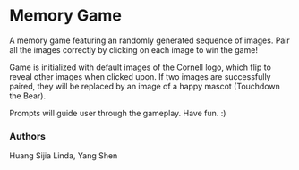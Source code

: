 # Memory Game

A memory game featuring an randomly generated sequence of images. Pair all the images correctly by clicking on each image to win the game!

Game is initialized with default images of the Cornell logo, which flip to reveal other images when clicked upon. If two images are successfully paired, they will be replaced by an image of a happy mascot (Touchdown the Bear). 

Prompts will guide user through the gameplay. Have fun. :)

### Authors

Huang Sijia Linda, Yang Shen
